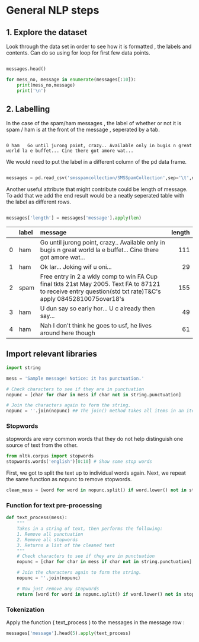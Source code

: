 # General NLP steps

## 1. Explore the dataset

Look through the data set in order to see how it is formatted , the labels and contents. Can do so using for loop for first few data points.

```python

messages.head()

for mess_no, message in enumerate(messages[:10]):
    print(mess_no,message)
    print('\n')

```

## 2. Labelling

In the case of the spam/ham messages , the label of whether or not it is spam / ham is at the front of the message , seperated by a tab.

```text

0 ham	Go until jurong point, crazy.. Available only in bugis n great world la e buffet... Cine there got amore wat...

```

We would need to put the label in a different column of the pd data frame.

```python

messages = pd.read_csv('smsspamcollection/SMSSpamCollection',sep='\t',names=['label','message'])

```

Another useful attribute that might contribute could be length of message. To add that we add
the end result would be a neatly seperated table with the label as different rows.

```python

messages['length'] = messages['message'].apply(len)

```

|     | label | message                                                                                                                                                     | length |
| --: | :---- | :---------------------------------------------------------------------------------------------------------------------------------------------------------- | -----: |
|   0 | ham   | Go until jurong point, crazy.. Available only in bugis n great world la e buffet... Cine there got amore wat...                                             |    111 |
|   1 | ham   | Ok lar... Joking wif u oni...                                                                                                                               |     29 |
|   2 | spam  | Free entry in 2 a wkly comp to win FA Cup final tkts 21st May 2005. Text FA to 87121 to receive entry question(std txt rate)T&C's apply 08452810075over18's |    155 |
|   3 | ham   | U dun say so early hor... U c already then say...                                                                                                           |     49 |
|   4 | ham   | Nah I don't think he goes to usf, he lives around here though                                                                                               |     61 |

## Import relevant libraries

```python
import string

mess = 'Sample message! Notice: it has punctuation.'

# Check characters to see if they are in punctuation
nopunc = [char for char in mess if char not in string.punctuation]

# Join the characters again to form the string.
nopunc = ''.join(nopunc) ## The join() method takes all items in an iterable and joins them into one string. the space infront of the join is what seperates the diff words.
```

### Stopwords

stopwords are very common words that they do not help distinguish one source of text from the other.

```python
from nltk.corpus import stopwords
stopwords.words('english')[0:10] # Show some stop words

```

First, we got to split the text up to individual words again. Next, we repeat the same function as nopunc to remove stopwords.

```python
clean_mess = [word for word in nopunc.split() if word.lower() not in stopwords.words('english')] ## put in a list all words that are not in stopwords english.
```

### Function for text pre-processing

```python
def text_process(mess):
    """
    Takes in a string of text, then performs the following:
    1. Remove all punctuation
    2. Remove all stopwords
    3. Returns a list of the cleaned text
    """
    # Check characters to see if they are in punctuation
    nopunc = [char for char in mess if char not in string.punctuation]

    # Join the characters again to form the string.
    nopunc = ''.join(nopunc)

    # Now just remove any stopwords
    return [word for word in nopunc.split() if word.lower() not in stopwords.words('english')]
```

### Tokenization

Apply the function ( text_process ) to the messages in the message row :

```python
messages['message'].head(5).apply(text_process)
```
